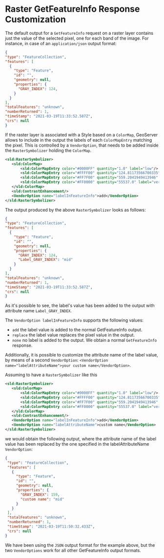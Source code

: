 # Raster GetFeatureInfo Response Customization

The default output for a `GetFeatureInfo` request on a raster layer contains just the value of the selected pixel, one for each band of the image. For instance, in case of an `application/json` output format:

``` json
{
"type": "FeatureCollection",
"features": [
  {
    "type": "Feature",
    "id": "",
    "geometry": null,
    "properties": {
      "GRAY_INDEX": 124,
    }
  }
],
"totalFeatures": "unknown",
"numberReturned": 1,
"timeStamp": "2021-03-19T11:33:52.587Z",
"crs": null
}
```

If the raster layer is associated with a Style based on a `ColorMap`, GeoServer allows to include in the output the labels of each `ColorMapEntry` matching the pixel. This is controlled by a `VendorOption`, that needs to be added inside the `RasterSymbolizer` holding the `ColorMap`.

``` xml
<sld:RasterSymbolizer>
   <sld:ColorMap>
       <sld:ColorMapEntry color="#0000FF" quantity="1.0" label="low"/>
       <sld:ColorMapEntry color="#FFFF00" quantity="124.81173566700335" label="mid"/>
       <sld:ColorMapEntry color="#FF7F00" quantity="559.2041949413946" label="high"/>
       <sld:ColorMapEntry color="#FF0000" quantity="55537.0" label="veryhigh"/>
   </sld:ColorMap>
   <sld:ContrastEnhancement/>
   <VendorOption name="labelInFeatureInfo">add</VendorOption>
</sld:RasterSymbolizer>
```

The output produced by the above `RasterSymbolizer` looks as follows:

``` json
{
"type": "FeatureCollection",
"features": [ 
  { 
    "type": "Feature",
    "id": "",
    "geometry": null,
    "properties": {
      "GRAY_INDEX": 124,
      "Label_GRAY_INDEX": "mid"
    }
  }
],
"totalFeatures": "unknown",
"numberReturned": 1,
"timeStamp": "2021-03-19T11:33:52.587Z",
"crs": null
}
```

As it's possible to see, the label's value has been added to the output with attribute name `Label_GRAY_INDEX`.

The `VendorOption labelInFeatureInfo` supports the following values:

-   `add` the label value is added to the normal GetFeatureInfo output.
-   `replace` the label value replaces the pixel value in the output.
-   `none` no label is added to the output. We obtain a normal `GetFeatureInfo` response.

Additionally, it is possible to customize the attribute name of the label value, by means of a second `VendorOption`: `<VendorOption name="labelAttributeName">your custom name</VendorOption>`.

Assuming to have a `RasterSymbolizer` like this

``` xml
<sld:RasterSymbolizer>
   <sld:ColorMap>
       <sld:ColorMapEntry color="#0000FF" quantity="1.0" label="low"/>
       <sld:ColorMapEntry color="#FFFF00" quantity="124.81173566700335" label="mid"/>
       <sld:ColorMapEntry color="#FF7F00" quantity="559.2041949413946" label="high"/>
       <sld:ColorMapEntry color="#FF0000" quantity="55537.0" label="very high"/>
   </sld:ColorMap>
   <sld:ContrastEnhancement/>
   <VendorOption name="labelInFeatureInfo">add</VendorOption>
   <VendorOption name="labelAttributeName">custom name</VendorOption>
</sld:RasterSymbolizer>
```

we would obtain the following output, where the attribute name of the label value has been replaced by the one specified in the labelAttributeName `VendorOption`:

``` json
{
 "type": "FeatureCollection",
 "features": [
   {
     "type": "Feature",
     "id": "",
     "geometry": null,
     "properties": {
       "GRAY_INDEX": 159,
       "custom name": "mid"
     }
   }
 ],
 "totalFeatures": "unknown",
 "numberReturned": 1,
 "timeStamp": "2021-03-19T11:50:32.433Z",
 "crs": null
}
```

We have been using the `JSON` output format for the example above, but the two `VendorOptions` work for all other GetFeatureInfo output formats.

